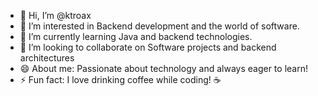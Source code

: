 - 👋 Hi, I’m @ktroax
- 👀 I’m interested in Backend development and the world of software.
- 🌱 I’m currently learning Java and backend technologies.
- 💞️ I’m looking to collaborate on Software projects and backend architectures
- 😄 About me: Passionate about technology and always eager to learn!
- ⚡ Fun fact: I love drinking coffee while coding! ☕

<!---
ktroax/ktroax is a ✨ special ✨ repository because its `README.md` (this file) appears on your GitHub profile.
You can click the Preview link to take a look at your changes.
--->

